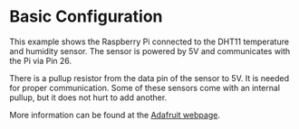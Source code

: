 # Basic Configuration
This example shows the Raspberry Pi connected to the DHT11 temperature and humidity sensor. The sensor is powered by 5V and communicates with the Pi via Pin 26.

There is a pullup resistor from the data pin of the sensor to 5V. It is needed for proper communication. Some of these sensors come with an internal pullup, but it does not hurt to add another.

More information can be found at the [Adafruit webpage](https://learn.adafruit.com/dht).